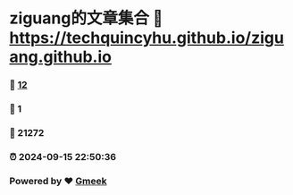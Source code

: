 # ziguang的文章集合 :link: https://techquincyhu.github.io/ziguang.github.io 
### :page_facing_up: [12](https://techquincyhu.github.io/ziguang.github.io/tag.html) 
### :speech_balloon: 1 
### :hibiscus: 21272 
### :alarm_clock: 2024-09-15 22:50:36 
### Powered by :heart: [Gmeek](https://github.com/Meekdai/Gmeek)
